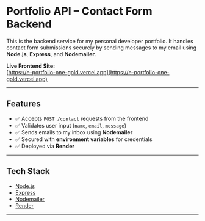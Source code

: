 # Portfolio API – Contact Form Backend

This is the backend service for my personal developer portfolio. It handles contact form submissions securely by sending messages to my email using **Node.js**, **Express**, and **Nodemailer**.

**Live Frontend Site:**  
[https://e-portfolio-one-gold.vercel.app](https://e-portfolio-one-gold.vercel.app)

---

## Features

- ✅ Accepts `POST /contact` requests from the frontend
- ✅ Validates user input (`name`, `email`, `message`)
- ✅ Sends emails to my inbox using **Nodemailer**
- ✅ Secured with **environment variables** for credentials
- ✅ Deployed via **Render**

---

## Tech Stack

- [Node.js](https://nodejs.org/)
- [Express](https://expressjs.com/)
- [Nodemailer](https://nodemailer.com/)
- [Render](https://render.com/)

---
